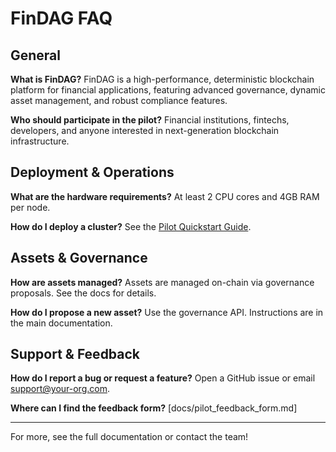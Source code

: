 # FinDAG FAQ

## General
**What is FinDAG?**
FinDAG is a high-performance, deterministic blockchain platform for financial applications, featuring advanced governance, dynamic asset management, and robust compliance features.

**Who should participate in the pilot?**
Financial institutions, fintechs, developers, and anyone interested in next-generation blockchain infrastructure.

## Deployment & Operations
**What are the hardware requirements?**
At least 2 CPU cores and 4GB RAM per node.

**How do I deploy a cluster?**
See the [Pilot Quickstart Guide](./pilot_quickstart.md).

## Assets & Governance
**How are assets managed?**
Assets are managed on-chain via governance proposals. See the docs for details.

**How do I propose a new asset?**
Use the governance API. Instructions are in the main documentation.

## Support & Feedback
**How do I report a bug or request a feature?**
Open a GitHub issue or email support@your-org.com.

**Where can I find the feedback form?**
[docs/pilot_feedback_form.md]

---
For more, see the full documentation or contact the team! 